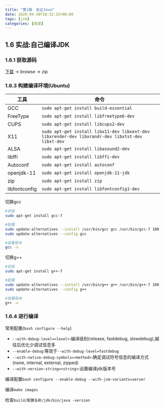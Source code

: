 ```yaml
---
title: "第1章　走近Java"
date: 2020-04-30T10:32:33+08:00
tags: [jvm]
categories: [阅读]
---
```


## 1.6 实战:自己编译JDK
### 1.6.1 获取源码
[下载](https://hg.openjdk.java.net/jdk/jdk12/) -> browse -> zip
### 1.6.3 构建编译环境(Ubuntu)
| 工具          | 命令                                                                                             |
| ------------- | ------------------------------------------------------------------------------------------------ |
| GCC           | `sudo apt-get install build-essential`                                                           |
| FreeType      | `sudo apt-get install libfreetype6-dev`                                                          |
| CUPS          | `sudo apt-get install libcups2-dev`                                                              |
| X11           | `sudo apt-get install libx11-dev libxext-dev libxrender-dev libxrandr-dev libxtst-dev libxt-dev` |
| ALSA          | `sudo apt-get install libasound2-dev`                                                            |
| libffi        | `sudo apt-get install libffi-dev`                                                                |
| Autoconf      | `sudo apt-get install autoconf`                                                                  |
| openjdk-11    | `sudo apt-get install openjdk-11-jdk`                                                            |
| zip           | `sudo apt-get install zip`                                                                       |
| libfontconfig | `sudo apt-get install libfontconfig1-dev`                                                        |

切换gcc
```bash
#安装
sudo apt-get install gcc-7

#配置
sudo update-alternatives --install /usr/bin/gcc gcc /usr/bin/gcc-7 100
sudo update-alternatives --config gcc

#查看版本
gcc -v
```
切换g++
```bash
#安装
sudo apt-get install g++-7

#配置
sudo update-alternatives --install /usr/bin/g++ g++ /usr/bin/g++-7 100
sudo update-alternatives --config g++

#查看版本
g++ -v
```
### 1.6.4 进行编译
常用配置(`bash configure --help`)
- `--with-debug-level=<level>`:编译级别(release, fastdebug, slowdebug),越往后优化少调试信息多
- `--enable-debug`:等效于`--with-debug-level=fastdebug`
- `--with-native-debug-symbols=<method>`:确定调试符号信息的编译方式(none, internal, external, zipped)
- `--with-version-string=<string>`:设置编译jdk版本号

编译配置`bash configure --enable-debug --with-jvm-variants=server`

编译`make images`

检查`build/配置名称/jdk/bin/java -version`